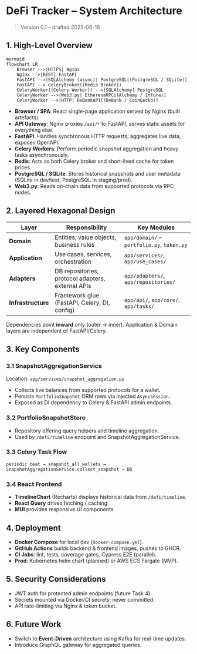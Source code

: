 # DeFi Tracker – System Architecture

> Version 0.1 – drafted 2025-06-16

## 1. High-Level Overview

```
mermaid
flowchart LR
    Browser -->|HTTPS| Nginx
    Nginx -->|REST| FastAPI
    FastAPI -->|SQLAlchemy (async)| PostgreSQL[(PostgreSQL / SQLite)]
    FastAPI --> CeleryBroker((Redis Broker))
    CeleryWorker((Celery Worker)) -->|SQLAlchemy| PostgreSQL
    CeleryWorker -->|Web3.py| EthereumRPC[(Alchemy / Infura)]
    CeleryWorker -->|HTTP| DeBankAPI[(DeBank / CoinGecko)]
```

- **Browser / SPA**: React single-page application served by Nginx (built artefacts).
- **API Gateway**: Nginx proxies `/api/*` to FastAPI, serves static assets for everything else.
- **FastAPI**: Handles synchronous HTTP requests, aggregates live data, exposes OpenAPI.
- **Celery Workers**: Perform periodic snapshot aggregation and heavy tasks asynchronously.
- **Redis**: Acts as both Celery broker and short-lived cache for token prices.
- **PostgreSQL / SQLite**: Stores historical snapshots and user metadata (SQLite in dev/test, PostgreSQL in staging/prod).
- **Web3.py**: Reads on-chain data from supported protocols via RPC nodes.

## 2. Layered Hexagonal Design

| Layer              | Responsibility                                    | Key Modules                                |
| ------------------ | ------------------------------------------------- | ------------------------------------------ |
| **Domain**         | Entities, value objects, business rules           | `app/domain/` – `portfolio.py`, `token.py` |
| **Application**    | Use cases, services, orchestration                | `app/services/`, `app/use_cases/`          |
| **Adapters**       | DB repositories, protocol adapters, external APIs | `app/adapters/`, `app/repositories/`       |
| **Infrastructure** | Framework glue (FastAPI, Celery, DI, config)      | `app/api/`, `app/core/`, `app/tasks/`      |

Dependencies point **inward** only (outer → inner). Application & Domain layers are independent of FastAPI/Celery.

## 3. Key Components

### 3.1 SnapshotAggregationService

Location: `app/services/snapshot_aggregation.py`

- Collects live balances from supported protocols for a wallet.
- Persists `PortfolioSnapshot` ORM rows via injected `AsyncSession`.
- Exposed as DI dependency to Celery & FastAPI admin endpoints.

### 3.2 PortfolioSnapshotStore

- Repository offering query helpers and timeline aggregation.
- Used by `/defi/timeline` endpoint and SnapshotAggregationService.

### 3.3 Celery Task Flow

```
periodic beat → snapshot_all_wallets → SnapshotAggregationService.collect_snapshot → DB
```

### 3.4 React Frontend

- **TimelineChart** (Recharts) displays historical data from `/defi/timeline`.
- **React Query** drives fetching / caching.
- **MUI** provides responsive UI components.

## 4. Deployment

- **Docker Compose** for local dev (`docker-compose.yml`).
- **GitHub Actions** builds backend & frontend images, pushes to GHCR.
- **CI Jobs**: lint, tests, coverage gates, Cypress E2E (parallel).
- **Prod**: Kubernetes helm chart (planned) or AWS ECS Fargate (MVP).

## 5. Security Considerations

- JWT auth for protected admin endpoints (future Task 4).
- Secrets mounted via Docker/CI secrets; never committed.
- API rate-limiting via Nginx & token bucket.

## 6. Future Work

- Switch to **Event-Driven** architecture using Kafka for real-time updates.
- Introduce GraphQL gateway for aggregated queries.
